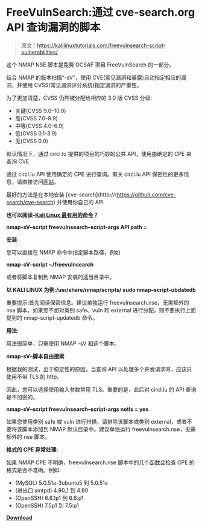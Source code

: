 # FreeVulnSearch:通过 cve-search.org API 查询漏洞的脚本

> 原文：<https://kalilinuxtutorials.com/freevulnsearch-script-vulnerabilities/>

这个 NMAP NSE 脚本是免费 OCSAF 项目 FreeVulnSearch 的一部分。

结合 NMAP 的版本扫描“-sV”，使用 CVE(常见漏洞和暴露)自动指定相应的漏洞，并使用 CVSS(常见漏洞评分系统)指定漏洞的严重性。

为了更加清楚，CVSS 仍然被分配给相应的 3.0 版 CVSS 分级:

*   关键(CVSS 9.0–10.0)
*   高(CVSS 7.0–8.9)
*   中等(CVSS 4.0–6.9)
*   低(CVSS 0.1-3.9)
*   无(CVSS 0.0)

默认情况下，通过 circl.lu 提供的项目的巧妙的公共 API，使用由确定的 CPE 来查询 CVE

通过 circl.lu API 使用确定的 CPE 进行查询。有关 circl.lu API 保密性的更多信息，请直接访问[网站](https://www.circl.lu/services/cve-search/)。

最好的方法是在本地安装 [cve-search](http://(https://github.com/cve-search/cve-search) 并使用你自己的 API

**也可以阅读-[Kali Linux 最有用的命令](https://kalilinuxtutorials.com/useful-commands-kali-linux/)？**

**nmap-sV–script freevulnsearch–script-args API path =**

**安装**:

您可以直接在 NMAP 命令中指定脚本路径，例如

**nmap-sV–script ~/freevulnsearch**

或者将脚本复制到 NMAP 安装的适当目录中。

**以 KALI LINUX 为例:/usr/share/nmap/scripts/
sudo nmap–script-ubdatedb**

重要提示:首先阅读保密信息。建议单独运行 freevulnsearch.nse，无需额外的 nse 脚本。如果您不想对类别 safe、vuln 和 external 进行分配，则不要执行上面提到的 nmap–script-updatedb 命令。

**用法:**

用法很简单，只需使用 NMAP -sV 和这个脚本。

**nmap-sV–脚本自由搜索**

根据我的测试，出于稳定性的原因，当查询 API 以处理多个并发请求时，应该只使用不带 TLS 的 http。

因此，您可以选择使用输入参数禁用 TLS。重要的是，此后对 circl.lu 的 API 查询是不加密的。

**nmap-sV–script freevulnsearch–script-args notls = yes**

如果您使用类别 safe 或 vuln 进行扫描，请排除该脚本或类别 external，或者不要将该脚本添加到 NMAP 默认目录中。建议单独运行 freevulnsearch.nse，无需额外的 nse 脚本。

**格式的 CPE 异常处理:**

如果 NMAP CPE 不明确，freevulnsearch.nse 脚本中的几个函数会检查 CPE 的格式是否不准确。例如:

*   (MySQL) 5.0.51a-3ubuntu5 到 5.0.51a
*   (进出口 smtpd) 4.90_1 到 4.90
*   (OpenSSH) 6.6.1p1 到 6.6:p1
*   (OpenSSH) 7.5p1 到 7.5:p1

[**Download**](https://github.com/OCSAF/freevulnsearch)